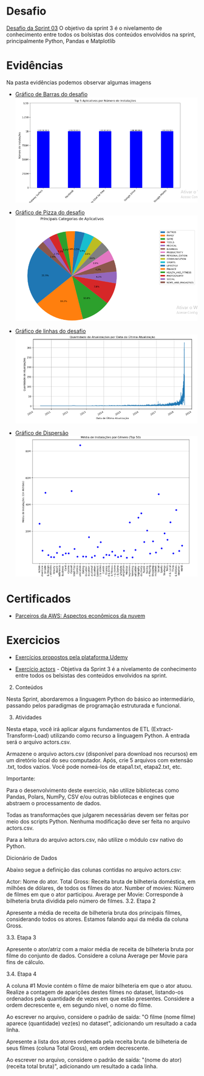 # Desafio
[Desafio da Sprint 03](https://github.com/rafaelkabata/ProgramaBolsasPB/blob/main/Sprint%203/Desafio/etapa-1/DesafioSprint03.ipynb)
O objetivo da sprint 3 é o nivelamento de conhecimento entre todos os bolsistas dos conteúdos envolvidos na sprint, principalmente Python, Pandas e Matplotlib

</div>

# Evidências

Na pasta evidências podemos observar algumas imagens

- [Gráfico de Barras do desafio](https://github.com/rafaelkabata/ProgramaBolsasPB/blob/main/Sprint%203/evidencias/Grafico_Barras.png)
  ![Diagrama](./evidencias/Grafico_Barras.png)
- [Gráfico de Pizza do desafio](https://github.com/rafaelkabata/ProgramaBolsasPB/blob/main/Sprint%203/evidencias/Grafico_Pizza.png)
![Diagrama](./evidencias/Grafico_Pizza.png)

- [Gráfico de linhas do desafio]([evidencias/Grafico_Linhas.png](https://github.com/rafaelkabata/ProgramaBolsasPB/blob/main/Sprint%203/evidencias/Grafico_Linhas.png))
  ![Diagrama](./evidencias/Grafico_Linhas.png)
  
- [Gráfico de Dispersão](https://github.com/rafaelkabata/ProgramaBolsasPB/blob/main/Sprint%203/evidencias/Grafico_Dispersao.png)
  ![Diagrama](./evidencias/Grafico_Dispersao.png)



</div>

# Certificados

- [Parceiros da AWS: Aspectos econômicos da nuvem](https://github.com/rafaelkabata/ProgramaBolsasPB/blob/main/Sprint%203/certificados/Rafael_Kabata_AWS%20Course%20Completion%20Certificate.pdf)

</div>

# Exercicios


- [Exercícios propostos pela plataforma Udemy](https://github.com/rafaelkabata/ProgramaBolsasPB/blob/main/Sprint%203/exercicios/Exercicios_Udemy.ipynb)

- [Exercício actors](https://github.com/rafaelkabata/ProgramaBolsasPB/blob/main/Sprint%203/exercicios/exercicio_actors.py) - Objetiva da Sprint 3 é a nivelamento de conhecimento entre todos os belsistas des conteúdos envolvidos na sprint.

2. Conteúdos

Nesta Sprint, abordaremos a linguagem Python do básico ao intermediário, passando pelos paradigmas de programação estruturada e funcional.

3. Atividades

Nesta etapa, você irá aplicar alguns fundamentos de ETL (Extract-Transform-Load) utilizando como recurso a linguagem Python. A entrada será o arquivo actors.csv.

Armazene o arquivo actors.csv (disponível para download nos recursos) em um diretório local do seu computador. Após, crie 5 arquivos com extensão .txt, todos vazios. Você pode nomeá-los de etapa1.txt, etapa2.txt, etc.

Importante:

Para o desenvolvimento deste exercício, não utilize bibliotecas como Pandas, Polars, NumPy, CSV e/ou outras bibliotecas e engines que abstraem o processamento de dados.

Todas as transformações que julgarem necessárias devem ser feitas por meio dos scripts Python. Nenhuma modificação deve ser feita no arquivo actors.csv.

Para a leitura do arquivo actors.csv, não utilize o módulo csv nativo do Python.

Dicionário de Dados

Abaixo segue a definição das colunas contidas no arquivo actors.csv:

Actor: Nome do ator.
Total Gross: Receita bruta de bilheteria doméstica, em milhões de dólares, de todos os filmes do ator.
Number of movies: Número de filmes em que o ator participou.
Average per Movie: Corresponde à bilheteria bruta dividida pelo número de filmes.
3.2. Etapa 2

Apresente a média de receita de bilheteria bruta dos principais filmes, considerando todos os atores. Estamos falando aqui da média da coluna Gross.

3.3. Etapa 3

Apresente o ator/atriz com a maior média de receita de bilheteria bruta por filme do conjunto de dados. Considere a coluna Average per Movie para fins de cálculo.

3.4. Etapa 4

A coluna #1 Movie contém o filme de maior bilheteria em que o ator atuou. Realize a contagem de aparições destes filmes no dataset, listando-os ordenados pela quantidade de vezes em que estão presentes. Considere a ordem decrescente e, em segundo nível, o nome do filme.

Ao escrever no arquivo, considere o padrão de saída: "O filme (nome filme) aparece (quantidade) vez(es) no dataset", adicionando um resultado a cada linha.

Apresente a lista dos atores ordenada pela receita bruta de bilheteria de seus filmes (coluna Total Gross), em ordem decrescente.

Ao escrever no arquivo, considere o padrão de saída: "(nome do ator) (receita total bruta)", adicionando um resultado a cada linha.


